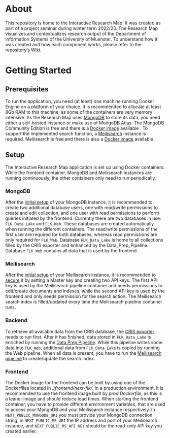 # About
This repository is home to the Interactive Research Map. It was created as part of a project seminar during winter term 2022/23.
The Research Map visualizes and contextualizes research output of the Department of Information Systems of the University of Muenster.
To understand how it was created and how each component works, please refer to the repository’s [Wiki](https://github.com/HendrikDroste/research-map/wiki).

# Getting Started
## Prerequisites
To run the application, you need (at least) one machine running Docker Engine on a platform of your choice. It is recommended to allocate at least 8Gb RAM to this machine, as some of the containers are very memory intensive.
As the Research Map uses [MongoDB](https://www.mongodb.com/) to store its data, you need either a self-hosted instance or make use of MongoDB Atlas. The MongoDB Community Edition is free and there is a [Docker image](https://hub.docker.com/_/mongo) available .
To support the implemented search function, a [Meilisearch](https://www.meilisearch.com/) instance is required. Meilisearch is free and there is also a [Docker image](https://hub.docker.com/r/getmeili/meilisearch) available .
## Setup
The Interactive Research Map application is set up using Docker containers. While the frontend container, MongoDB and Meilisearch instances are running continuously, the other containers only need to run periodically. 
### MongoDB
After the [initial setup](https://www.mongodb.com/docs/manual/installation/) of your MongoDB instance, it is recommended to create two additional database users, one with read/write permissions to create and edit collection, and one user with read permissions to perform queries initiated by the frontend.
Currently there are two databases in use: `FLK_Data_Lake` and `FLK_Web`. These databases are created automatically when running the different containers. The read/write permissions of the first user are required for both databases, whereas read permissions are only required for `FLK_Web`.
Database `FLK_Data_Lake` is home to all collections filled by the CRIS exporter and enhanced by the Data_Prep_Pipeline.
Database `FLK_Web` contains all data that is used by the frontend.
### Meilisearch
After the [initial setup](https://docs.meilisearch.com/learn/getting_started/quick_start.html) of your Meilisearch instance, it is recommended to [secure](https://docs.meilisearch.com/learn/security/master_api_keys.html) it by setting a Master key and creating two API keys. The first API key is used by the Meilisearch pipeline container and needs permissions to edit/create documents and indexes, while the second API key is used by the frontend and only needs permission for the search action. The Meilisearch search index is filled/updated every time the Meilisearch pipeline container runs.
### Backend
To retrieve all available data from the CRIS database, the [CRIS exporter](https://github.com/HendrikDroste/research-map/wiki/4.1.3.-CRIS-Exporter) needs to run first. After it has finished, data stored in `FLK_Data_Lake` is enriched by running the [Data Prep Pipeline](https://github.com/HendrikDroste/research-map/wiki/4.2.-Automated-Data-Enrichment). While this pipeline writes some data into `FLK_Web`, additional data from `FLK_Data_Lake` is copied by running the Web pipeline.
When all data is present, you have to run the [Meilisearch pipeline](https://github.com/HendrikDroste/research-map/wiki/4.1.2.-Meilisearch) to create/update the search index.
### Frontend
The Docker image for the frontend can be built by using one of the Dockerfiles located in *./frontend/next-flk/*. In a production environment, it is recommended to use the frontend image built by *prod.Dockerfile*, as this is a leaner image and should reduce load times.
When starting the frontend container, you have to provide different environment variables, that are used to access your MongoDB and your Meilisearch instance respectively. In `NEXT_PUBLIC_MONGODB_URI` you must provide your MongoDB connection string, in `NEXT_PUBLIC_MS_URI` the IP address and port of your Meilisearch instance, and `NEXT_PUBLIC_MS_API_KEY` should be the read-only API key you created earlier.
